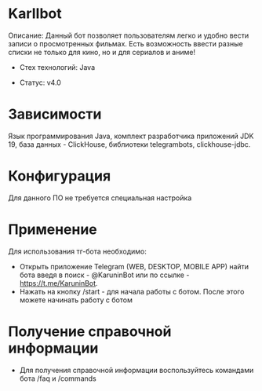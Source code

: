 # KarIIbot

Описание: Данный бот позволяет пользователям легко и удобно вести записи о просмотренных фильмах. Есть возможность ввести разные списки не только для кино, но и для сериалов и аниме!

- Стех технологий: Java

 - Статус: v4.0

# Зависимости

Язык программирования Java, комплект разработчика приложений JDK 19, база данных - ClickHouse, библиотеки telegrambots, clickhouse-jdbc.

# Конфигурация

Для данного ПО не требуется специальная настройка

# Применение

Для использования тг-бота необходимо:

- Открыть приложение Telegram (WEB, DESKTOP, MOBILE APP) найти бота введя в поиск - @KaruninBot или по ссылке - https://t.me/KaruninBot.
- Нажать на кнопку /start - для начала работы с ботом. После этого можете начинать работу с ботом

# Получение справочной информации

- Для получения справочной информации воспользуйтесь командами бота /faq и /commands
